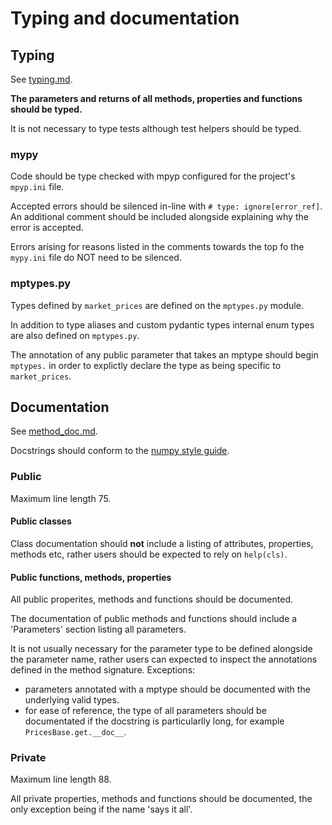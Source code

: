 # Typing and documentation

## Typing

See [typing.md](../public/typing.md).

**The parameters and returns of all methods, properties and functions should be typed.**

It is not necessary to type tests although test helpers should be typed.

### mypy

Code should be type checked with mpyp configured for the project's `mpyp.ini` file. 

Accepted errors should be silenced in-line with `# type: ignore[error_ref]`. An additional comment should be included alongside explaining why the error is accepted.

Errors arising for reasons listed in the comments towards the top fo the `mypy.ini` file do NOT need to be silenced.

### mptypes.py

Types defined by `market_prices` are defined on the `mptypes.py` module.

In addition to type aliases and custom pydantic types internal enum types are also defined on `mptypes.py`. 

The annotation of any public parameter that takes an mptype should begin `mptypes.` in order to explictly declare the type as being specific to `market_prices`.

## Documentation

See [method_doc.md](../public/method_doc.md).

Docstrings should conform to the [numpy style guide](https://numpydoc.readthedocs.io/en/latest/format.html#docstring-standard).

### Public

Maximum line length 75.

#### **Public classes**
Class documentation should **not** include a listing of attributes, properties, methods etc, rather users should be expected to rely on `help(cls)`.

#### **Public functions, methods, properties**
All public properites, methods and functions should be documented.

The documentation of public methods and functions should include a 'Parameters' section listing all parameters.

It is not usually necessary for the parameter type to be defined alongside the parameter name, rather users can expected to inspect the annotations defined in the method signature. Exceptions:
* parameters annotated with a mptype should be documented with the underlying valid types.
* for ease of reference, the type of all parameters should be documentated if the docstring is particularlly long, for example `PricesBase.get.__doc__`.

### Private

Maximum line length 88.

All private properties, methods and functions should be documented, the only exception being if the name 'says it all'.